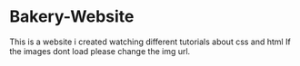 # Bakery-Website
This is a website i created watching different tutorials about css and html
If the images dont load please change the img url.

